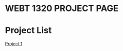 # WEBT 1320 PROJECT PAGE

<h1>Project List </h1>

<a href="project1/index.html" target="_blank">Project 1</a>